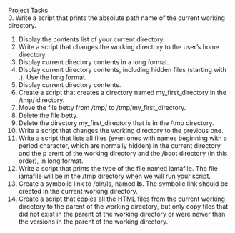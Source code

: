Project Tasks                                                                                                                                                 
0. Write a script that prints the absolute path name of the current working directory.                                                                        
1. Display the contents list of your current directory.                                                                                                       
2. Write a script that changes the working directory to the user’s home directory.                                                                            
3. Display current directory contents in a long format.                                                                                                       
4. Display current directory contents, including hidden files (starting with .). Use the long format.                                                         
5. Display current directory contents.                                                                                                                        
6. Create a script that creates a directory named my_first_directory in the /tmp/ directory.                                                                  
7. Move the file betty from /tmp/ to /tmp/my_first_directory.                                                                                                 
8. Delete the file betty.                                                                                                                                     
9. Delete the directory my_first_directory that is in the /tmp directory.                                                                                     
10. Write a script that changes the working directory to the previous one.                                                                                    
11. Write a script that lists all files (even ones with names beginning with a period character, which are normally hidden) in the current directory and the p
arent of the working directory and the /boot directory (in this order), in long format.                                                                       
12. Write a script that prints the type of the file named iamafile. The file iamafile will be in the /tmp directory when we will run your script.             
13. Create a symbolic link to /bin/ls, named __ls__. The symbolic link should be created in the current working directory.                                    
14. Create a script that copies all the HTML files from the current working directory to the parent of the working directory, but only copy files that did not
 exist in the parent of the working directory or were newer than the versions in the parent of the working directory.
